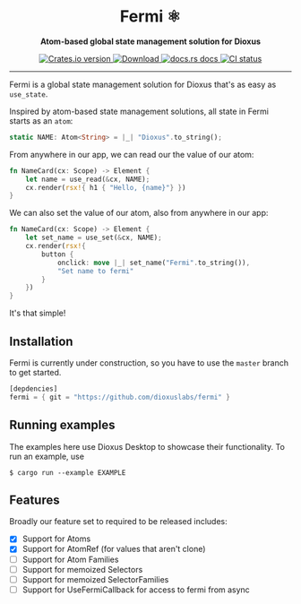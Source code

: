 
<div align="center">
  <h1>Fermi ⚛</h1>
  <p>
    <strong>Atom-based global state management solution for Dioxus</strong>
  </p>
</div>


<div align="center">
  <!-- Crates version -->
  <a href="https://crates.io/crates/dioxus">
    <img src="https://img.shields.io/crates/v/dioxus.svg?style=flat-square"
    alt="Crates.io version" />
  </a>
  <!-- Downloads -->
  <a href="https://crates.io/crates/dioxus">
    <img src="https://img.shields.io/crates/d/dioxus.svg?style=flat-square"
      alt="Download" />
  </a>
  <!-- docs -->
  <a href="https://docs.rs/dioxus">
    <img src="https://img.shields.io/badge/docs-latest-blue.svg?style=flat-square"
      alt="docs.rs docs" />
  </a>
  <!-- CI -->
  <a href="https://github.com/jkelleyrtp/dioxus/actions">
    <img src="https://github.com/dioxuslabs/dioxus/actions/workflows/main.yml/badge.svg"
      alt="CI status" />
  </a>
</div>

-----

Fermi is a global state management solution for Dioxus that's as easy as `use_state`.

Inspired by atom-based state management solutions, all state in Fermi starts as an `atom`:

```rust
static NAME: Atom<String> = |_| "Dioxus".to_string();
```

From anywhere in our app, we can read our the value of our atom:

```rust
fn NameCard(cx: Scope) -> Element {      
    let name = use_read(&cx, NAME);
    cx.render(rsx!{ h1 { "Hello, {name}"} })
}
```

We can also set the value of our atom, also from anywhere in our app:

```rust
fn NameCard(cx: Scope) -> Element {      
    let set_name = use_set(&cx, NAME);
    cx.render(rsx!{
        button {
            onclick: move |_| set_name("Fermi".to_string()),
            "Set name to fermi"
        }
    })
}
```

It's that simple!

## Installation
Fermi is currently under construction, so you have to use the `master` branch to get started.

```rust
[depdencies]
fermi = { git = "https://github.com/dioxuslabs/fermi" }
```


## Running examples

The examples here use Dioxus Desktop to showcase their functionality. To run an example, use
```
$ cargo run --example EXAMPLE
```

## Features

Broadly our feature set to required to be released includes:
- [x] Support for Atoms
- [x] Support for AtomRef (for values that aren't clone)
- [ ] Support for Atom Families
- [ ] Support for memoized Selectors
- [ ] Support for memoized SelectorFamilies
- [ ] Support for UseFermiCallback for access to fermi from async 
